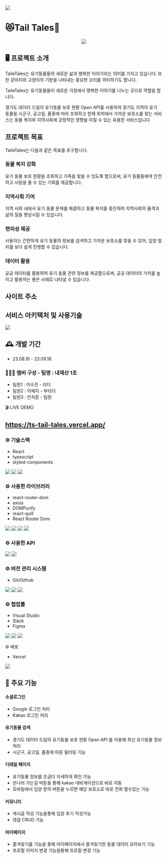 <img src="https://capsule-render.vercel.app/api?type=wave&color=auto&height=300&section=header&text=Tail%20Tales&fontSize=90" />

# 😻Tail Tales🐶

<div align="center">
<img src ="https://github.com/leesoojinn/Ts_Tail_Tales/assets/133640361/e6bb98b8-39c0-4baf-9915-22128115f634"/>
</div>

## 🖥️ 프로젝트 소개

TaileTales는 유기동물들의 새로운 삶과 행복한 이야기라는 의미를 가지고 있습니다. 또한 강아지와 고양이의 기분을 나타내는 중요한 꼬리를 의미하기도 합니다.

TaileTales는 유기동물들이 새로운 가정에서 행복한 이야기를 나누는 곳으로 역할을 합니다.

경기도 데이터 드림의 유기동물 보호 현황 Open API를 사용하여 경기도 지역의 유기 동물을 시군구, 공고일, 품종에 따라 조회하고 현재 위치에서 가까운 보호소를 찾는 서비스는 동물 복지와 지역사회에 긍정적인 영향을 미칠 수 있는 유용한 서비스입니다

## 프로젝트 목표

TaileTales는 다음과 같은 목표를 추구합니다.

### 동물 복지 강화

유기 동물 보호 현황을 조회하고 가족을 찾을 수 있도록 함으로써, 유기 동물들에게 안전하고 사랑을 줄 수 있는 기회를 제공합니다.

### 지역사회 기여

지역 사회 내에서 유기 동물 문제를 해결하고 동물 복지를 증진하여 지역사회의 품격과 삶의 질을 향상시킬 수 있습니다.

### 편의성 제공

사용자는 간편하게 유기 동물의 정보를 검색하고 가까운 보호소를 찾을 수 있어, 입양 절차를 보다 쉽게 진행할 수 있습니다.

### 데이터 활용

공공 데이터를 활용하여 유기 동물 관련 정보를 제공함으로써, 공공 데이터의 가치를 높이고 활용하는 좋은 사례로 나타낼 수 있습니다.

## 사이트 주소

##  서비스 아키텍처 및 사용기술
<img src ="https://github.com/chihoonahn0319/Ts_Tail_Tales/assets/133640361/15f669b1-6d55-4661-a56c-10450bfa4922"/>


## 🕰️ 개발 기간

- 23.08.16 - 23.09.18

### 🧑‍🤝‍🧑 멤버 구성 - 팀명 : 내재산 1조

- 팀원1 : 이수진 - 리더
- 팀원2 : 이예지 - 부리더
- 팀원3 : 안치훈 - 팀원

🎬 LIVE DEMO

## https://ts-tail-tales.vercel.app/

### ⚙️ 기술스택

- React
- typescript
- styled-components
<div align=“center”>
    <img src="https://img.shields.io/badge/react-61DAFB?style=for-the-badge&logo=git&logoColor=white">
   <img src="https://img.shields.io/badge/typescript-764ABC?style=for-the-badge&logo=git&logoColor=white">  
   <img src="https://img.shields.io/badge/styledcomponents-DB7093?style=for-the-badge&logo=git&logoColor=white">
</div>

### ⚙️ 사용한 라이브러리

- react-router-dom
- axios
- DOMPurify
- react-quill
- React Router Dom
<div align=“center”>
  <img src="https://img.shields.io/badge/createreactapp-09D3AC?style=for-the-badge&logo=git&logoColor=white">
  <img src="https://img.shields.io/badge/axios-764ABC?style=for-the-badge&logo=git&logoColor=white">  
  <img src="https://img.shields.io/badge/reactrouter-CA4245?style=for-the-badge&logo=git&logoColor=white">
   <img src="https://img.shields.io/badge/React Router Dom-F24E1E?style=for-the-badge&logo=slack&logoColor=white">
</div>

### ⚙️ 사용한 API

<div align=“center”>
 <img src="https://img.shields.io/badge/SupaBase-FFCA28?style=for-the-badge&logo=git&logoColor=white">
  <img src="https://img.shields.io/badge/Kakao maps-FFCA28?style=for-the-badge&logo=git&logoColor=white">
</div>

### ⚙️ 버전 관리 시스템

- Git/Github
<div align=“center”>
 <img src="https://img.shields.io/badge/git-F05032?style=for-the-badge&logo=git&logoColor=white">
 <img src="https://img.shields.io/badge/github-181717?style=for-the-badge&logo=github&logoColor=white">
 <img src="https://img.shields.io/badge/sourcetree-0052CC?style=for-the-badge&logo=github&logoColor=white">
</div>

### ⚙️ 협업툴

- Visual Studio
- Slack
- Figma
<div align=“center”>
 <img src="https://img.shields.io/badge/visualstudio-5C2D91?style=for-the-badge&logo=visualstudio&logoColor=white">
 <img src="https://img.shields.io/badge/slack-4A154B?style=for-the-badge&logo=slack&logoColor=white">
 <img src="https://img.shields.io/badge/figma-F24E1E?style=for-the-badge&logo=slack&logoColor=white">
</div>

⚙️ 배포

- Vercel
<div align=“center”>
	  <img src="https://img.shields.io/badge/vercel-000000?style=for-the-badge&logo=vercel&logoColor=white">
  </div>

## 📌 주요 기능

#### 소셜로그인

- Google 로그인 처리
- Kakao 로그인 처리

#### 유기동물 검색

- 경기도 데이터 드림의 유기동물 보호 현황 Open API 를 이용해 최신 유기동물 정보 처리
- 시군구, 공고일, 품종에 따른 필터링 기능

#### 디테일 페이지

- 유기동물 정보를 조금더 자세하게 확인 가능
- 만나러 가는길 버튼을 통해 kakao 네비게이션으로 바로 이동
- 모바일에서 입양 문의 버튼을 누르면 해당 보호소로 바로 전화 할수있는 기능

#### 커뮤니티

- 게시글 작성 기능을통해 입양 후기 작성가능
- 댓글 CRUD 기능

#### 마이페이지

- 즐겨찾기를 기능을 통해 마이페이지에서 즐겨찾기한 동물 데이터 모아보기 기능
- 프로필 이미지 변경 기능을통해 프로필 변경 기능
